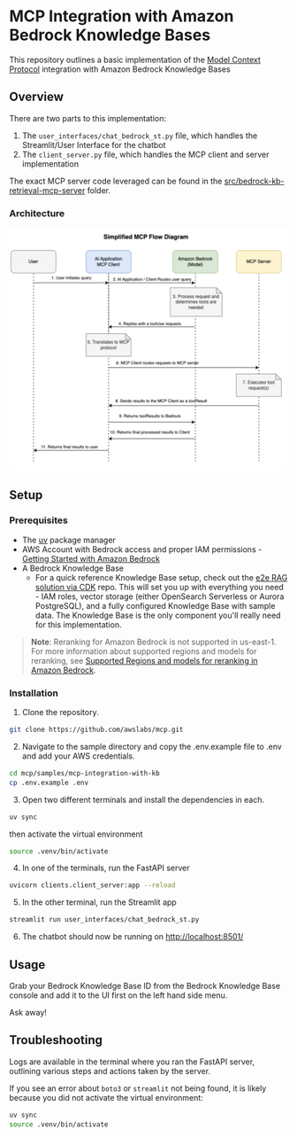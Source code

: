 # MCP Integration with Amazon Bedrock Knowledge Bases

This repository outlines a basic implementation of the [Model Context Protocol](https://modelcontextprotocol.io/) integration with Amazon Bedrock Knowledge Bases

## Overview

There are two parts to this implementation:

1. The `user_interfaces/chat_bedrock_st.py` file, which handles the Streamlit/User Interface for the chatbot
2. The `client_server.py` file, which handles the MCP client and server implementation

The exact MCP server code leveraged can be found in the [src/bedrock-kb-retrieval-mcp-server](../../src/bedrock-kb-retrieval-mcp-server/) folder.

### Architecture

![Architecture](./assets/simplified-mcp-flow-diagram.png)

## Setup

### Prerequisites

- The [uv](https://docs.astral.sh/uv/getting-started/installation/) package manager
- AWS Account with Bedrock access and proper IAM permissions - [Getting Started with Amazon Bedrock](https://docs.aws.amazon.com/bedrock/latest/userguide/getting-started.html)
- A Bedrock Knowledge Base
  - For a quick reference Knowledge Base setup, check out the [e2e RAG solution via CDK](https://github.com/aws-samples/amazon-bedrock-samples/tree/main/rag/knowledge-bases/features-examples/04-infrastructure/e2e_rag_using_bedrock_kb_cdk) repo. This will set you up with everything you need - IAM roles, vector storage (either OpenSearch Serverless or Aurora PostgreSQL), and a fully configured Knowledge Base with sample data. The Knowledge Base is the only component you'll really need for this implementation.

> **Note**: Reranking for Amazon Bedrock is not supported in us-east-1. For more information about supported regions and models for reranking, see [Supported Regions and models for reranking in Amazon Bedrock](https://docs.aws.amazon.com/bedrock/latest/userguide/rerank-supported.html).

### Installation

1. Clone the repository.

```bash
git clone https://github.com/awslabs/mcp.git
```

2. Navigate to the sample directory and copy the .env.example file to .env and add your AWS credentials.

```bash
cd mcp/samples/mcp-integration-with-kb
cp .env.example .env
```

3. Open two different terminals and install the dependencies in each.

```bash
uv sync
```

then activate the virtual environment

```bash
source .venv/bin/activate
```
4. In one of the terminals, run the FastAPI server

```bash
uvicorn clients.client_server:app --reload
```

5. In the other terminal, run the Streamlit app

```bash
streamlit run user_interfaces/chat_bedrock_st.py
```

6. The chatbot should now be running on [http://localhost:8501/](http://localhost:8501/)

## Usage

Grab your Bedrock Knowledge Base ID from the Bedrock Knowledge Base console and add it to the UI first on the left hand side menu.

Ask away!

## Troubleshooting

Logs are available in the terminal where you ran the FastAPI server, outlining various steps and actions taken by the server.

If you see an error about `boto3` or `streamlit` not being found, it is likely because you did not activate the virtual environment:

```bash
uv sync
source .venv/bin/activate
```
